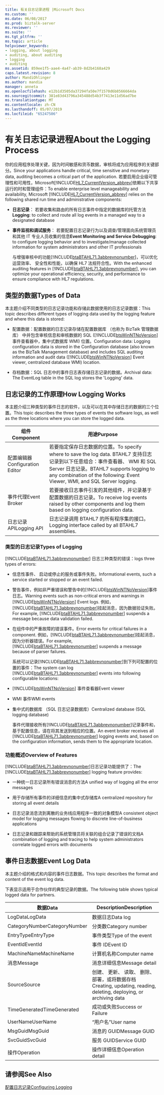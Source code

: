 ```yaml
---
title: 有关日志记录进程 |Microsoft Docs
ms.custom: ''
ms.date: 06/08/2017
ms.prod: biztalk-server
ms.reviewer: ''
ms.suite: ''
ms.tgt_pltfrm: ''
ms.topic: article
helpviewer_keywords:
- logging, about logging
- auditing, about auditing
- logging
- auditing
ms.assetid: 859ee1f5-aae4-4a47-ab39-8d2b4168a429
caps.latest.revision: 8
author: MandiOhlinger
ms.author: mandia
manager: anneta
ms.openlocfilehash: e12b1d3505da37294fa50e7f1570d6b8566664da
ms.sourcegitcommit: 381e83d43796a345488d54b3f7413e11d56ad7be
ms.translationtype: MT
ms.contentlocale: zh-CN
ms.lasthandoff: 05/07/2019
ms.locfileid: "65247506"
---
```

# <a name="about-the-logging-process"></a><span data-ttu-id="71578-102">有关日志记录进程</span><span class="sxs-lookup"><span data-stu-id="71578-102">About the Logging Process</span></span>
<span data-ttu-id="71578-103">你的应用程序处理关键，因为时间敏感和货币数据，审核将成为应用程序的关键部分。</span><span class="sxs-lookup"><span data-stu-id="71578-103">Since your applications handle critical, time sensitive and monetary data, auditing becomes a critical part of the application.</span></span> <span data-ttu-id="71578-104">若要启用企业级可管理性和可用性，Microsoft[!INCLUDE[HL7_CurrentVersion_abbrev](../../includes/hl7-currentversion-abbrev-md.md)]依赖以下共享运行的时和管理组件：</span><span class="sxs-lookup"><span data-stu-id="71578-104">To enable enterprise level manageability and availability, Microsoft [!INCLUDE[HL7_CurrentVersion_abbrev](../../includes/hl7-currentversion-abbrev-md.md)] relies on the following shared run time and administrative components:</span></span>  
  
- <span data-ttu-id="71578-105">**日志记录**： 若要收集和路由的所有日志事件中指定的数据库的托管方法</span><span class="sxs-lookup"><span data-stu-id="71578-105">**Logging**: to collect and route all log events in a managed way to a designated database</span></span>  
  
- <span data-ttu-id="71578-106">**事件监视和调试服务**： 若要配置日志记录行为以及调查/管理面向系统管理员和其他 IT 专业人员收集的信息</span><span class="sxs-lookup"><span data-stu-id="71578-106">**Event Monitoring and Service Debugging**: to configure logging behavior and to investigate/manage collected information for system administrators and other IT professionals</span></span>  
  
  <span data-ttu-id="71578-107">与增强审核中的功能[!INCLUDE[btaBTAHL71.3abbrevnonumber](../../includes/btabtahl71-3abbrevnonumber-md.md)]，可以优化运营效率、 安全性和性能，以确保 HL7 法规符合性。</span><span class="sxs-lookup"><span data-stu-id="71578-107">With the enhanced auditing features in [!INCLUDE[btaBTAHL71.3abbrevnonumber](../../includes/btabtahl71-3abbrevnonumber-md.md)], you can optimize your operational efficiency, security, and performance to ensure compliance with HL7 regulations.</span></span>  
  
## <a name="types-of-data"></a><span data-ttu-id="71578-108">类型的数据</span><span class="sxs-lookup"><span data-stu-id="71578-108">Types of Data</span></span>  
 <span data-ttu-id="71578-109">本主题介绍不同类型的日志记录功能和存储此数据使用的日志记录数据：</span><span class="sxs-lookup"><span data-stu-id="71578-109">This topic describes different types of logging data used by the logging feature and where this data is stored:</span></span>  
  
- <span data-ttu-id="71578-110">配置数据：配置数据的日志记录存储在配置数据库 （也称为 BizTalk 管理数据库） 中并包含审核信息和审核数据的 SQL ([!INCLUDE[btsWinNTNoVersion](../../includes/btswinntnoversion-md.md)]事件查看器中，集中式数据库 WMI) 位置。</span><span class="sxs-lookup"><span data-stu-id="71578-110">Configuration data: Logging configuration data is stored in the Configuration database (also known as the BizTalk Management database) and includes SQL auditing information and audit data ([!INCLUDE[btsWinNTNoVersion](../../includes/btswinntnoversion-md.md)] Event viewer, centralized database WMI) location.</span></span>  
  
- <span data-ttu-id="71578-111">存档数据：SQL 日志中的事件日志表存储日志记录的数据。</span><span class="sxs-lookup"><span data-stu-id="71578-111">Archival data: The EventLog table in the SQL log stores the 'Logging' data.</span></span>  
  
## <a name="how-logging-works"></a><span data-ttu-id="71578-112">日志记录的工作原理</span><span class="sxs-lookup"><span data-stu-id="71578-112">How Logging Works</span></span>  
 <span data-ttu-id="71578-113">本主题介绍三种类型的事件日志的软件，以及可以在其中存储日志的数据的三个位置。</span><span class="sxs-lookup"><span data-stu-id="71578-113">This topic describes the three types of events the software logs, as well as the three locations where you can store the logged data.</span></span>  
  
|<span data-ttu-id="71578-114">组件</span><span class="sxs-lookup"><span data-stu-id="71578-114">Component</span></span>|<span data-ttu-id="71578-115">用途</span><span class="sxs-lookup"><span data-stu-id="71578-115">Purpose</span></span>|  
|---------------|-------------|  
|<span data-ttu-id="71578-116">配置编辑器</span><span class="sxs-lookup"><span data-stu-id="71578-116">Configuration Editor</span></span>|<span data-ttu-id="71578-117">若要指定保存日志数据的位置。</span><span class="sxs-lookup"><span data-stu-id="71578-117">To specify where to save the log data.</span></span> <span data-ttu-id="71578-118">BTAHL7 支持日志记录到以下任意组合：事件查看器、 WMI 和 SQL Server 日志记录。</span><span class="sxs-lookup"><span data-stu-id="71578-118">BTAHL7 supports logging to any combination of the following: Event Viewer, WMI, and SQL Server logging.</span></span>|  
|<span data-ttu-id="71578-119">事件代理</span><span class="sxs-lookup"><span data-stu-id="71578-119">Event Broker</span></span>|<span data-ttu-id="71578-120">若要接收日志事件引发的其他组件，并记录基于配置数据的日志记录。</span><span class="sxs-lookup"><span data-stu-id="71578-120">To receive log events raised by other components and log them based on logging configuration data.</span></span>|  
|<span data-ttu-id="71578-121">日志记录 API</span><span class="sxs-lookup"><span data-stu-id="71578-121">Logging API</span></span>|<span data-ttu-id="71578-122">日志记录调用 BTAHL7 的所有程序集的接口。</span><span class="sxs-lookup"><span data-stu-id="71578-122">Logging interface called by all BTAHL7 assemblies.</span></span>|  
  
### <a name="types-of-logging"></a><span data-ttu-id="71578-123">类型的日志记录</span><span class="sxs-lookup"><span data-stu-id="71578-123">Types of Logging</span></span>  
 [!INCLUDE[btaBTAHL71.3abbrevnonumber](../../includes/btabtahl71-3abbrevnonumber-md.md)] <span data-ttu-id="71578-124">日志三种类型的错误：</span><span class="sxs-lookup"><span data-stu-id="71578-124">logs three types of errors:</span></span>  
  
- <span data-ttu-id="71578-125">信息性事件、 启动或停止的服务或事件失败。</span><span class="sxs-lookup"><span data-stu-id="71578-125">Informational events, such a service started or stopped or an event failed.</span></span>  
  
- <span data-ttu-id="71578-126">警告事件，例如非严重错误和警告中的[!INCLUDE[btsWinNTNoVersion](../../includes/btswinntnoversion-md.md)]事件日志。</span><span class="sxs-lookup"><span data-stu-id="71578-126">Warning events such as non-critical errors and warnings in [!INCLUDE[btsWinNTNoVersion](../../includes/btswinntnoversion-md.md)] Event logs.</span></span> <span data-ttu-id="71578-127">例如，[!INCLUDE[btaBTAHL71.3abbrevnonumber](../../includes/btabtahl71-3abbrevnonumber-md.md)]挂起消息，因为数据验证失败。</span><span class="sxs-lookup"><span data-stu-id="71578-127">For example, [!INCLUDE[btaBTAHL71.3abbrevnonumber](../../includes/btabtahl71-3abbrevnonumber-md.md)] suspends a message because data validation failed.</span></span>  
  
- <span data-ttu-id="71578-128">在组件中的严重故障的错误事件。</span><span class="sxs-lookup"><span data-stu-id="71578-128">Error events for critical failures in a component.</span></span> <span data-ttu-id="71578-129">例如，[!INCLUDE[btaBTAHL71.3abbrevnonumber](../../includes/btabtahl71-3abbrevnonumber-md.md)]挂起消息，因为分析器错误。</span><span class="sxs-lookup"><span data-stu-id="71578-129">For example, [!INCLUDE[btaBTAHL71.3abbrevnonumber](../../includes/btabtahl71-3abbrevnonumber-md.md)] suspends a message because of parser failures.</span></span>  
  
  <span data-ttu-id="71578-130">系统可以记录[!INCLUDE[btaBTAHL71.3abbrevnonumber](../../includes/btabtahl71-3abbrevnonumber-md.md)]到下列可配置的位置的事件：</span><span class="sxs-lookup"><span data-stu-id="71578-130">The system can log [!INCLUDE[btaBTAHL71.3abbrevnonumber](../../includes/btabtahl71-3abbrevnonumber-md.md)] events into following configurable locations:</span></span>  
  
- [!INCLUDE[btsWinNTNoVersion](../../includes/btswinntnoversion-md.md)] <span data-ttu-id="71578-131">事件查看器</span><span class="sxs-lookup"><span data-stu-id="71578-131">Event viewer</span></span>  
  
- <span data-ttu-id="71578-132">WMI 事件</span><span class="sxs-lookup"><span data-stu-id="71578-132">WMI events</span></span>  
  
- <span data-ttu-id="71578-133">集中式的数据库 （SQL 日志记录数据库）</span><span class="sxs-lookup"><span data-stu-id="71578-133">Centralized database (SQL logging database)</span></span>  
  
  <span data-ttu-id="71578-134">事件代理接收所有[!INCLUDE[btaBTAHL71.3abbrevnonumber](../../includes/btabtahl71-3abbrevnonumber-md.md)]记录事件和，基于配置信息，请在将其发送到相应的位置。</span><span class="sxs-lookup"><span data-stu-id="71578-134">An event broker receives all [!INCLUDE[btaBTAHL71.3abbrevnonumber](../../includes/btabtahl71-3abbrevnonumber-md.md)] logging events and, based on the configuration information, sends them to the appropriate location.</span></span>  
  
### <a name="overview-of-features"></a><span data-ttu-id="71578-135">功能概述</span><span class="sxs-lookup"><span data-stu-id="71578-135">Overview of Features</span></span>  
 <span data-ttu-id="71578-136">[!INCLUDE[btaBTAHL71.3abbrevnonumber](../../includes/btabtahl71-3abbrevnonumber-md.md)]日志记录功能提供了：</span><span class="sxs-lookup"><span data-stu-id="71578-136">The [!INCLUDE[btaBTAHL71.3abbrevnonumber](../../includes/btabtahl71-3abbrevnonumber-md.md)] logging feature provides:</span></span>  
  
-   <span data-ttu-id="71578-137">一种统一日志记录所有错误消息的方法</span><span class="sxs-lookup"><span data-stu-id="71578-137">A unified way of logging all the error messages</span></span>  
  
-   <span data-ttu-id="71578-138">用于存储所有事件的详细信息的集中式存储库</span><span class="sxs-lookup"><span data-stu-id="71578-138">A centralized repository for storing all event details</span></span>  
  
-   <span data-ttu-id="71578-139">日志记录消息流到离散的业务线应用程序一致的对象模型</span><span class="sxs-lookup"><span data-stu-id="71578-139">A consistent object model for logging messages flowing to discrete line-of-business applications</span></span>  
  
-   <span data-ttu-id="71578-140">日志记录和跟踪来帮助的系统管理员将关联的组合记录了错误的文档</span><span class="sxs-lookup"><span data-stu-id="71578-140">A combination of logging and tracing to help system administrators correlate logged errors with documents</span></span>  
  
## <a name="event-log-data"></a><span data-ttu-id="71578-141">事件日志数据</span><span class="sxs-lookup"><span data-stu-id="71578-141">Event Log Data</span></span>  
 <span data-ttu-id="71578-142">本主题介绍的格式和内容的事件日志数据。</span><span class="sxs-lookup"><span data-stu-id="71578-142">This topic describes the format and content of the event log data.</span></span>  
  
 <span data-ttu-id="71578-143">下表显示适用于合作伙伴的典型记录的数据。</span><span class="sxs-lookup"><span data-stu-id="71578-143">The following table shows typical logged data for partners.</span></span>  
  
|<span data-ttu-id="71578-144">数据</span><span class="sxs-lookup"><span data-stu-id="71578-144">Data</span></span>|<span data-ttu-id="71578-145">Description</span><span class="sxs-lookup"><span data-stu-id="71578-145">Description</span></span>|  
|----------|-----------------|  
|<span data-ttu-id="71578-146">LogData</span><span class="sxs-lookup"><span data-stu-id="71578-146">LogData</span></span>|<span data-ttu-id="71578-147">数据日志</span><span class="sxs-lookup"><span data-stu-id="71578-147">Data log</span></span>|  
|<span data-ttu-id="71578-148">CategoryNumber</span><span class="sxs-lookup"><span data-stu-id="71578-148">CategoryNumber</span></span>|<span data-ttu-id="71578-149">分类数</span><span class="sxs-lookup"><span data-stu-id="71578-149">Category number</span></span>|  
|<span data-ttu-id="71578-150">EntryType</span><span class="sxs-lookup"><span data-stu-id="71578-150">EntryType</span></span>|<span data-ttu-id="71578-151">事件类型</span><span class="sxs-lookup"><span data-stu-id="71578-151">Type of the event</span></span>|  
|<span data-ttu-id="71578-152">EventId</span><span class="sxs-lookup"><span data-stu-id="71578-152">EventId</span></span>|<span data-ttu-id="71578-153">事件 ID</span><span class="sxs-lookup"><span data-stu-id="71578-153">Event ID</span></span>|  
|<span data-ttu-id="71578-154">MachineName</span><span class="sxs-lookup"><span data-stu-id="71578-154">MachineName</span></span>|<span data-ttu-id="71578-155">计算机名称</span><span class="sxs-lookup"><span data-stu-id="71578-155">Computer name</span></span>|  
|<span data-ttu-id="71578-156">消息</span><span class="sxs-lookup"><span data-stu-id="71578-156">Message</span></span>|<span data-ttu-id="71578-157">消息详细信息</span><span class="sxs-lookup"><span data-stu-id="71578-157">Message detail</span></span>|  
|<span data-ttu-id="71578-158">Source</span><span class="sxs-lookup"><span data-stu-id="71578-158">Source</span></span>|<span data-ttu-id="71578-159">创建、 更新、 读取、 删除、 部署，或将数据存档</span><span class="sxs-lookup"><span data-stu-id="71578-159">Creating, updating, reading, deleting, deploying, or archiving data</span></span>|  
|<span data-ttu-id="71578-160">TimeGenerated</span><span class="sxs-lookup"><span data-stu-id="71578-160">TimeGenerated</span></span>|<span data-ttu-id="71578-161">成功或失败</span><span class="sxs-lookup"><span data-stu-id="71578-161">Success or Failure</span></span>|  
|<span data-ttu-id="71578-162">UserName</span><span class="sxs-lookup"><span data-stu-id="71578-162">UserName</span></span>|<span data-ttu-id="71578-163">“用户名”</span><span class="sxs-lookup"><span data-stu-id="71578-163">User name</span></span>|  
|<span data-ttu-id="71578-164">MsgGuid</span><span class="sxs-lookup"><span data-stu-id="71578-164">MsgGuid</span></span>|<span data-ttu-id="71578-165">消息的 GUID</span><span class="sxs-lookup"><span data-stu-id="71578-165">Message GUID</span></span>|  
|<span data-ttu-id="71578-166">SvcGuid</span><span class="sxs-lookup"><span data-stu-id="71578-166">SvcGuid</span></span>|<span data-ttu-id="71578-167">服务 GUID</span><span class="sxs-lookup"><span data-stu-id="71578-167">Service GUID</span></span>|  
|<span data-ttu-id="71578-168">操作</span><span class="sxs-lookup"><span data-stu-id="71578-168">Operation</span></span>|<span data-ttu-id="71578-169">操作详细信息</span><span class="sxs-lookup"><span data-stu-id="71578-169">Operation detail</span></span>|  
  
## <a name="see-also"></a><span data-ttu-id="71578-170">请参阅</span><span class="sxs-lookup"><span data-stu-id="71578-170">See Also</span></span>  
 [<span data-ttu-id="71578-171">配置日志记录</span><span class="sxs-lookup"><span data-stu-id="71578-171">Configuring Logging</span></span>](../../adapters-and-accelerators/accelerator-hl7/configuring-logging.md)